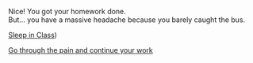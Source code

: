 Nice! You got your homework done.   
But... you have a massive headache because you barely caught the bus.  

[Sleep in Class](question-1-option-1.md))  
  
[Go through the pain and continue your work](question-1-option-2.md)

